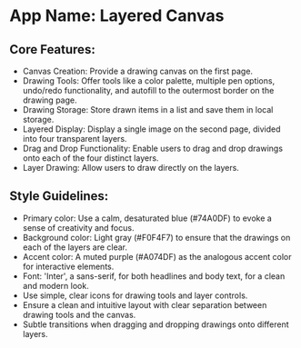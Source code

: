 # **App Name**: Layered Canvas

## Core Features:

- Canvas Creation: Provide a drawing canvas on the first page.
- Drawing Tools: Offer tools like a color palette, multiple pen options, undo/redo functionality, and autofill to the outermost border on the drawing page.
- Drawing Storage: Store drawn items in a list and save them in local storage.
- Layered Display: Display a single image on the second page, divided into four transparent layers.
- Drag and Drop Functionality: Enable users to drag and drop drawings onto each of the four distinct layers.
- Layer Drawing: Allow users to draw directly on the layers.

## Style Guidelines:

- Primary color: Use a calm, desaturated blue (#74A0DF) to evoke a sense of creativity and focus.
- Background color: Light gray (#F0F4F7) to ensure that the drawings on each of the layers are clear.
- Accent color: A muted purple (#A074DF) as the analogous accent color for interactive elements.
- Font: 'Inter', a sans-serif, for both headlines and body text, for a clean and modern look.
- Use simple, clear icons for drawing tools and layer controls.
- Ensure a clean and intuitive layout with clear separation between drawing tools and the canvas.
- Subtle transitions when dragging and dropping drawings onto different layers.